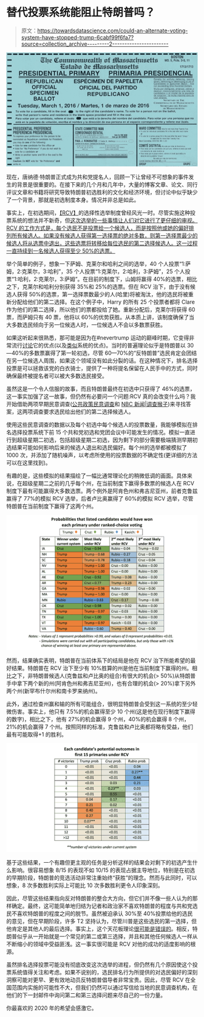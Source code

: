 # 替代投票系统能阻止特朗普吗？

> 原文：<https://towardsdatascience.com/could-an-alternate-voting-system-have-stopped-trump-6cabf99f6fa7?source=collection_archive---------2----------------------->

![](img/f489910b583ae54957ed7384a5388508.png)

现在，唐纳德·特朗普正式成为共和党提名人，回顾一下让曾经不可想象的事件发生的背景是很重要的。在接下来的几个月和几年中，大量的博客文章、论文、同行评议文章和书籍将研究导致特朗普初选胜利的文化和经济环境，但讨论中似乎缺少了一个背景，那就是初选制度本身。情况并非总是如此。

事实上，在初选期间，[【RCV】](https://en.wikipedia.org/wiki/Ranked_voting_system)的选择性选举制度曾经风光一时。尽管实施这种投票系统的想法并不新奇，但[这次选举的一些事情让人们对它进行了更仔细的审视。RCV 的工作方式是，每个选民不是投票给一个候选人，而是按照他或她的偏好排列所有候选人。如果没有候选人获得第一选择票的绝对多数，则第一选择票最少的候选人将从选票中退出，这些选票将转移给每位选民的第二选择候选人。这一过程一直持续到一名候选人获得至少 50%的选票。](https://twitter.com/realDonaldTrump?ref_src=twsrc%5Egoogle%7Ctwcamp%5Eserp%7Ctwgr%5Eauthor)

举个简单的例子，想象一下萨姆、克莱尔和哈利之间的选举，40 个人投票“1:萨姆，2:克莱尔，3:哈利”，35 个人投票“1:克莱尔，2:哈利，3:萨姆”，25 个人投票“1:哈利，2:克莱尔，3:萨姆”。在目前的制度下，山姆将赢得 40%的选票，相比之下，克莱尔和哈利分别获得 35%和 25%的选票。但在 RCV 治下，由于没有候选人获得 50%的选票，第一选择票数最少的人(哈里)将被淘汰，他的选民将被重新分配给他们的第二选择。在这个例子中，Harry 的所有 25 个投票者都将 Clare 作为他们的第二选择，所以他们的票都投给了她。重新分配后，克莱尔将获得 60 票，而萨姆只有 40 票，他将以 60%的优势获胜。从本质上讲，该制度确保了当大多数选民倾向于另一位候选人时，一位候选人不会以多数票获胜。

如果这听起来很熟悉，那可能是因为在#nevertrump 运动的巅峰时期，它变得非常流行[讨论](http://www.salon.com/2016/03/26/this_one_reform_defeats_donald_trump_and_saves_democracy_too_bad_the_gerrymandering_gop_never_listened_but_maybe_they_will_now/)它的优点(以及[类似](http://www.nytimes.com/2016/05/01/opinion/sunday/how-majority-rule-might-have-stopped-donald-trump.html)系统的优点)。当时的普遍理论似乎是特朗普以 30—40%的多数票赢得了第一轮初选，尽管 60—70%的“反特朗普”选民肯定会团结在另一位候选人周围，如果这个领域没有如此分裂的话。在这种情况下，排名选择投票是可以拯救该党的白衣骑士，提供了一种将提名保留在人民手中的方式，同时确保最终被提名者可以被大多数选民接受。

虽然这是一个令人信服的故事，而且特朗普最终在初选中只获得了 46%的选票，这一事实加强了这一故事，但仍然有必要问一个问题:RCV 真的会改变什么吗？我开始借助两项早期民意调查([公共政策民意调查](http://www.publicpolicypolling.com/pdf/2015/PPP_Release_SC_21616.pdf)和 [NBC 新闻|调查猴子](http://www.msnbc.com/msnbc/who-gains-the-most-when-the-gop-field-shrinks))来寻找答案，这两项调查要求选民给出他们的第二选择候选人。

使用这些民意调查的数据以及每个初选中每个候选人的投票数量，我能够模拟在排名选择投票系统下前 15 个共和党初选和党团会议中可能发生的情况。模拟一直进行到超级星期二初选，包括超级星期二初选，因为剩下的部分需要极端猜测早期初选结果可能如何影响后来的候选人退出和选民偏好。每个州的选举都被模拟了 1000 次，并添加了随机噪声，以考虑所使用的投票数据的不确定性(更详细的方法可以在这里找到)。

有趣的是，这些模拟的结果描绘了一幅比通常理论化的稍微低调的画面。具体来说，在超级星期二之前的几乎每个州，在当前制度下赢得多数票的候选人在 RCV 制度下最有可能赢得大多数选票。两个例外是阿肯色州和弗吉尼亚州，前者克鲁兹赢得了 77%的模拟 RCV 选举，后者卢比奥赢得了 60%的模拟 RCV 选举，尽管特朗普在当前制度下赢得了这两个州。

![](img/09c55e62fded962b559a6d72a399980d.png)

然而，结果确实表明，特朗普在当前体系下的结局是他在 RCV 治下所能希望的最好结果。特朗普在 RCV 治下至少有 10%胜算的州是他在当前制度下赢得的州。相比之下，非特朗普候选人(克鲁兹和卢比奥的组合)有很大的机会(> 50%)从特朗普手中拿下两个新的州(阿肯色州和弗吉尼亚州)，也有合理的机会(> 20%)拿下另外两个州(新罕布什尔州和南卡罗来纳州)。

此外，通过检查州赢和输的所有可能组合，很明显特朗普会受到这一系统的至少轻微伤害。事实上，他只有 7.5%的机会赢得至少 10 个州(这是他在现行制度下赢得的数字)，相比之下，他有 27%的机会赢得 9 个州，40%的机会赢得 8 个州，21%的机会赢得 7 个州。按照同样的标准，克鲁兹和卢比奥都将略有受益，他们最有可能取得+1 的胜利。

![](img/e6ddb4a0167045017dbf0d08cd8f7b3e.png)

基于这些结果，一个有趣但更主观的任务是分析这样的结果会对剩下的初选产生什么影响。很容易想象 8/15 的表现不如 10/15 的表现占据主导地位，特别是在初选的早期阶段，特朗普的竞选活动非常注重始终“获胜”的理念。然而与此同时，可以想象，8 次多数胜利实际上可能比 10 次多数胜利更令人印象深刻。

因此，尽管这些结果指向反对特朗普的整合大方向，但它们并不像一些人认为的那样确定。最终，这可能简单地归结为记者和政治家不喜欢特朗普的程度与共和党选民不喜欢特朗普的程度之间的脱节。虽然被迫承认 30%至 40%投票给他的选民的意见，但在早期阶段，许多 T2 坚持认为，尽管川普是这些选民的第一选择，但他肯定是其他人的最后选择。事实上，这个天花板理论[很可能是错误的](http://www.slate.com/articles/news_and_politics/politics/2016/04/donald_trump_shatters_his_ceiling.html)。相反，特朗普似乎从一开始就是一个常见的第二或第三选择，并且和其他任何候选人一样从不断缩小的领域中受益匪浅。这一事实很可能是 RCV 对他的成功的适度影响的根源。

虽然排名选择投票可能没有彻底改变这次选举的进程，但仍然有几个原因使这个投票系统值得关注和考虑。如果不说别的，选民排名行为所提供的对选民偏好的深刻洞察可能对更早、更有效地动员反特朗普倡导者非常宝贵。因此，尽管 RCV 在全国范围内实施的可能性不大，但我们仍然可以通过写信给当地的民意调查机构，在他们的下一封邮件中询问第二和第三选择问题来尽自己的一份力量。

你最喜欢的 2020 年的希望会感激它。